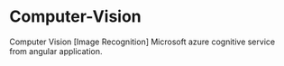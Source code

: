 # Computer-Vision
Computer Vision [Image Recognition] Microsoft azure cognitive service from angular application.
